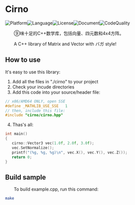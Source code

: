 # Cirno

![Platform](https://img.shields.io/badge/Platform-Any-blue)![Language](https://img.shields.io/badge/Language-C%2B%2B-green)![License](https://img.shields.io/badge/License-MIT-green)![Document](https://img.shields.io/badge/Document-Writing-orange)![CodeQuality](https://img.shields.io/lgtm/grade/cpp/github/JuYanYan/Cirno.svg?logo=lgtm&logoWidth=24)

&emsp;&emsp;⑨味十足的C++数学库，包括向量、四元数和4x4方阵。

&emsp;&emsp;A C++ library of Matrix and Vector with バガ style!

## How to use

It's easy to use this library:

 1. Add all the files in "./cirno" to your project
 2. Check your incude directories
 3. Add this code into your source/header file:
 ```c++
// x86/AMD64 ONLY, open SSE
#define _MATHLIB_USE_SSE   1
// then, include this file:
#include "cirno/cirno.hpp"
 ```
 4. Thas's all:
 ```c++
int main()
{
    cirno::Vector3 vec(1.0f, 2.0f, 3.0f);
    vec.SetNormalize();
    printf("(%g, %g, %g)\n", vec.X(), vec.Y(), vec.Z());
    return 0;
}
 ```

## Build sample

&emsp;&emsp;To build example.cpp, run this command:

```bash
make
```
